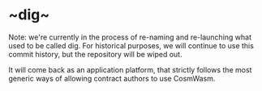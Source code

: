 # ~dig~

Note: we're currently in the process of re-naming and re-launching what used to be called dig.  For historical purposes, we will continue to use this commit history, but the repository will be wiped out. 

It will come back as an application platform, that strictly follows the most generic ways of allowing contract authors to use CosmWasm. 


